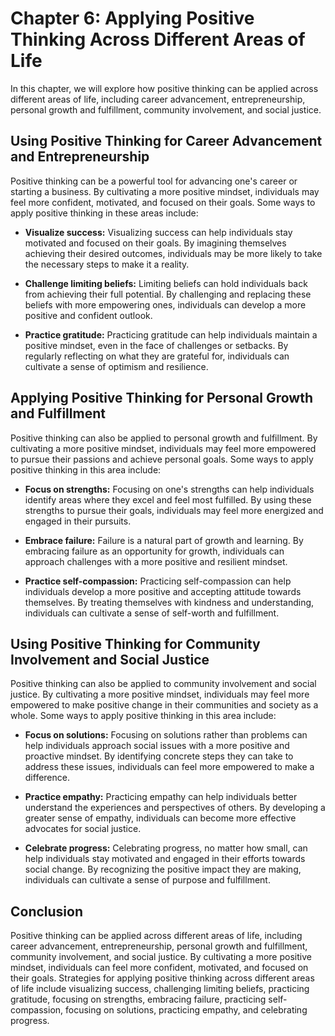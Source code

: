 Chapter 6: Applying Positive Thinking Across Different Areas of Life
====================================================================

In this chapter, we will explore how positive thinking can be applied across different areas of life, including career advancement, entrepreneurship, personal growth and fulfillment, community involvement, and social justice.

Using Positive Thinking for Career Advancement and Entrepreneurship
-------------------------------------------------------------------

Positive thinking can be a powerful tool for advancing one's career or starting a business. By cultivating a more positive mindset, individuals may feel more confident, motivated, and focused on their goals. Some ways to apply positive thinking in these areas include:

* **Visualize success:** Visualizing success can help individuals stay motivated and focused on their goals. By imagining themselves achieving their desired outcomes, individuals may be more likely to take the necessary steps to make it a reality.

* **Challenge limiting beliefs:** Limiting beliefs can hold individuals back from achieving their full potential. By challenging and replacing these beliefs with more empowering ones, individuals can develop a more positive and confident outlook.

* **Practice gratitude:** Practicing gratitude can help individuals maintain a positive mindset, even in the face of challenges or setbacks. By regularly reflecting on what they are grateful for, individuals can cultivate a sense of optimism and resilience.

Applying Positive Thinking for Personal Growth and Fulfillment
--------------------------------------------------------------

Positive thinking can also be applied to personal growth and fulfillment. By cultivating a more positive mindset, individuals may feel more empowered to pursue their passions and achieve personal goals. Some ways to apply positive thinking in this area include:

* **Focus on strengths:** Focusing on one's strengths can help individuals identify areas where they excel and feel most fulfilled. By using these strengths to pursue their goals, individuals may feel more energized and engaged in their pursuits.

* **Embrace failure:** Failure is a natural part of growth and learning. By embracing failure as an opportunity for growth, individuals can approach challenges with a more positive and resilient mindset.

* **Practice self-compassion:** Practicing self-compassion can help individuals develop a more positive and accepting attitude towards themselves. By treating themselves with kindness and understanding, individuals can cultivate a sense of self-worth and fulfillment.

Using Positive Thinking for Community Involvement and Social Justice
--------------------------------------------------------------------

Positive thinking can also be applied to community involvement and social justice. By cultivating a more positive mindset, individuals may feel more empowered to make positive change in their communities and society as a whole. Some ways to apply positive thinking in this area include:

* **Focus on solutions:** Focusing on solutions rather than problems can help individuals approach social issues with a more positive and proactive mindset. By identifying concrete steps they can take to address these issues, individuals can feel more empowered to make a difference.

* **Practice empathy:** Practicing empathy can help individuals better understand the experiences and perspectives of others. By developing a greater sense of empathy, individuals can become more effective advocates for social justice.

* **Celebrate progress:** Celebrating progress, no matter how small, can help individuals stay motivated and engaged in their efforts towards social change. By recognizing the positive impact they are making, individuals can cultivate a sense of purpose and fulfillment.

Conclusion
----------

Positive thinking can be applied across different areas of life, including career advancement, entrepreneurship, personal growth and fulfillment, community involvement, and social justice. By cultivating a more positive mindset, individuals can feel more confident, motivated, and focused on their goals. Strategies for applying positive thinking across different areas of life include visualizing success, challenging limiting beliefs, practicing gratitude, focusing on strengths, embracing failure, practicing self-compassion, focusing on solutions, practicing empathy, and celebrating progress.
